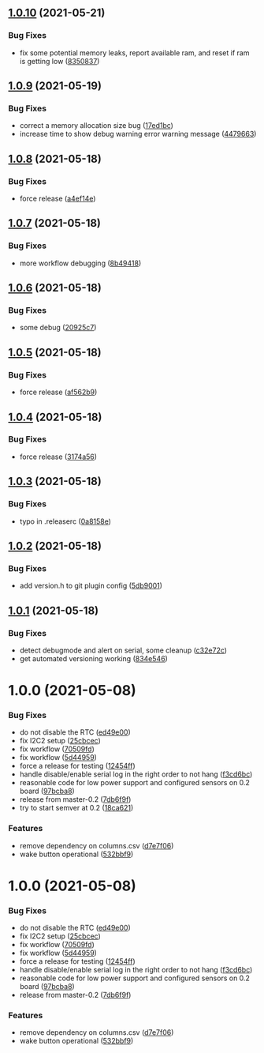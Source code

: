 ## [1.0.10](https://github.com/WaterBearSondes/waterbear-firmware/compare/v1.0.9...v1.0.10) (2021-05-21)


### Bug Fixes

* fix some potential memory leaks, report available ram, and reset if ram is getting low ([8350837](https://github.com/WaterBearSondes/waterbear-firmware/commit/83508376be0d0daa54aee8430f0d8782e2a527e0))

## [1.0.9](https://github.com/WaterBearSondes/waterbear-firmware/compare/v1.0.8...v1.0.9) (2021-05-19)


### Bug Fixes

* correct a memory allocation size bug ([17ed1bc](https://github.com/WaterBearSondes/waterbear-firmware/commit/17ed1bce9fdff9d37486b41ec123a9fedee1de4d))
* increase time to show debug warning error warning message ([4479663](https://github.com/WaterBearSondes/waterbear-firmware/commit/4479663d77467ea62c8a631c71c7fc21d33fab5e))

## [1.0.8](https://github.com/WaterBearSondes/waterbear-firmware/compare/v1.0.7...v1.0.8) (2021-05-18)


### Bug Fixes

* force release ([a4ef14e](https://github.com/WaterBearSondes/waterbear-firmware/commit/a4ef14eb6d1ef9954e8ae5a3a1fafbe717600ff1))

## [1.0.7](https://github.com/WaterBearSondes/waterbear-firmware/compare/v1.0.6...v1.0.7) (2021-05-18)


### Bug Fixes

* more workflow debugging ([8b49418](https://github.com/WaterBearSondes/waterbear-firmware/commit/8b49418266f21a4147c16656c77a4e5367278d84))

## [1.0.6](https://github.com/WaterBearSondes/waterbear-firmware/compare/v1.0.5...v1.0.6) (2021-05-18)


### Bug Fixes

* some debug ([20925c7](https://github.com/WaterBearSondes/waterbear-firmware/commit/20925c7b05910cd38cdee7f8d0b0b36d36db0e9b))

## [1.0.5](https://github.com/WaterBearSondes/waterbear-firmware/compare/v1.0.4...v1.0.5) (2021-05-18)


### Bug Fixes

* force release ([af562b9](https://github.com/WaterBearSondes/waterbear-firmware/commit/af562b910aa792b44303caaa09f912a3386a3e05))

## [1.0.4](https://github.com/WaterBearSondes/waterbear-firmware/compare/v1.0.3...v1.0.4) (2021-05-18)


### Bug Fixes

* force release ([3174a56](https://github.com/WaterBearSondes/waterbear-firmware/commit/3174a56ddf81363ebc7febfd1d8bbf6fb7df3a26))

## [1.0.3](https://github.com/WaterBearSondes/waterbear-firmware/compare/v1.0.2...v1.0.3) (2021-05-18)


### Bug Fixes

* typo in .releaserc ([0a8158e](https://github.com/WaterBearSondes/waterbear-firmware/commit/0a8158e44999518c3b17fed4330fa98d76c8ffab))

## [1.0.2](https://github.com/WaterBearSondes/waterbear-firmware/compare/v1.0.1...v1.0.2) (2021-05-18)


### Bug Fixes

* add version.h to git plugin config ([5db9001](https://github.com/WaterBearSondes/waterbear-firmware/commit/5db900112c60d8b3d02049124c8ee4300be10b15))

## [1.0.1](https://github.com/WaterBearSondes/waterbear-firmware/compare/v1.0.0...v1.0.1) (2021-05-18)


### Bug Fixes

* detect debugmode and alert on serial, some cleanup ([c32e72c](https://github.com/WaterBearSondes/waterbear-firmware/commit/c32e72c98e2f430cd15f2ce26257d193601cede3))
* get automated versioning working ([834e546](https://github.com/WaterBearSondes/waterbear-firmware/commit/834e5465b24965c780cff527e5af4dffd65831bf))

# 1.0.0 (2021-05-08)


### Bug Fixes

* do not disable the RTC ([ed49e00](https://github.com/WaterBearSondes/waterbear-firmware/commit/ed49e000b57115c5121d0d2a40f4e0518c125ca5))
* fix I2C2 setup ([25cbcec](https://github.com/WaterBearSondes/waterbear-firmware/commit/25cbcec6d1ff13ffa123471407ed372137e5181d))
* fix workflow ([70509fd](https://github.com/WaterBearSondes/waterbear-firmware/commit/70509fda23574cc0410d95091f51a9d670812d33))
* fix workflow ([5d44959](https://github.com/WaterBearSondes/waterbear-firmware/commit/5d4495911cbddb4980ed59fa2943721cb7dedfe3))
* force a release for testing ([12454ff](https://github.com/WaterBearSondes/waterbear-firmware/commit/12454ffb52d314ee29a535456d72154f4c72cc19))
* handle disable/enable serial log in the right order to not hang ([f3cd6bc](https://github.com/WaterBearSondes/waterbear-firmware/commit/f3cd6bcf95e601503957336e034baafd98faa555))
* reasonable code for low power support and configured sensors on 0.2 board ([97bcba8](https://github.com/WaterBearSondes/waterbear-firmware/commit/97bcba86bab370c668a3972b08cc4b3b60e823dd))
* release from master-0.2 ([7db6f9f](https://github.com/WaterBearSondes/waterbear-firmware/commit/7db6f9f457c1ec344e26f9b9744381f5ad5ae26a))
* try to start semver at 0.2 ([18ca621](https://github.com/WaterBearSondes/waterbear-firmware/commit/18ca62104707f8538275df782e3007a99ba9cefb))


### Features

* remove dependency on columns.csv ([d7e7f06](https://github.com/WaterBearSondes/waterbear-firmware/commit/d7e7f0652496bdd139405c616790003aa2f2e7a8))
* wake button operational ([532bbf9](https://github.com/WaterBearSondes/waterbear-firmware/commit/532bbf97515f76aa4922d567f550e65a93e3aea0))

# 1.0.0 (2021-05-08)


### Bug Fixes

* do not disable the RTC ([ed49e00](https://github.com/WaterBearSondes/waterbear-firmware/commit/ed49e000b57115c5121d0d2a40f4e0518c125ca5))
* fix I2C2 setup ([25cbcec](https://github.com/WaterBearSondes/waterbear-firmware/commit/25cbcec6d1ff13ffa123471407ed372137e5181d))
* fix workflow ([70509fd](https://github.com/WaterBearSondes/waterbear-firmware/commit/70509fda23574cc0410d95091f51a9d670812d33))
* fix workflow ([5d44959](https://github.com/WaterBearSondes/waterbear-firmware/commit/5d4495911cbddb4980ed59fa2943721cb7dedfe3))
* force a release for testing ([12454ff](https://github.com/WaterBearSondes/waterbear-firmware/commit/12454ffb52d314ee29a535456d72154f4c72cc19))
* handle disable/enable serial log in the right order to not hang ([f3cd6bc](https://github.com/WaterBearSondes/waterbear-firmware/commit/f3cd6bcf95e601503957336e034baafd98faa555))
* reasonable code for low power support and configured sensors on 0.2 board ([97bcba8](https://github.com/WaterBearSondes/waterbear-firmware/commit/97bcba86bab370c668a3972b08cc4b3b60e823dd))
* release from master-0.2 ([7db6f9f](https://github.com/WaterBearSondes/waterbear-firmware/commit/7db6f9f457c1ec344e26f9b9744381f5ad5ae26a))


### Features

* remove dependency on columns.csv ([d7e7f06](https://github.com/WaterBearSondes/waterbear-firmware/commit/d7e7f0652496bdd139405c616790003aa2f2e7a8))
* wake button operational ([532bbf9](https://github.com/WaterBearSondes/waterbear-firmware/commit/532bbf97515f76aa4922d567f550e65a93e3aea0))
